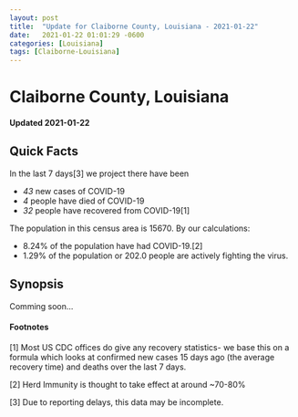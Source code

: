 ```yaml
---
layout: post
title:  "Update for Claiborne County, Louisiana - 2021-01-22"
date:   2021-01-22 01:01:29 -0600
categories: [Louisiana]
tags: [Claiborne-Louisiana]
---
```


# Claiborne County, Louisiana
#### Updated 2021-01-22

## Quick Facts

In the last 7 days[3] we project there have been
- *43* new cases of COVID-19
- *4* people have died of COVID-19
- *32* people have recovered from COVID-19[1]

The population in this census area is 15670. By our calculations:
- 8.24% of the population have had COVID-19.[2]
- 1.29% of the population or 202.0 people are actively fighting the virus.

## Synopsis

Comming soon...


#### Footnotes

[1] Most US CDC offices do give any recovery statistics- we base this on a formula which looks at confirmed new cases
15 days ago (the average recovery time) and deaths over the last 7 days.

[2] Herd Immunity is thought to take effect at around ~70-80%

[3] Due to reporting delays, this data may be incomplete.
 
    